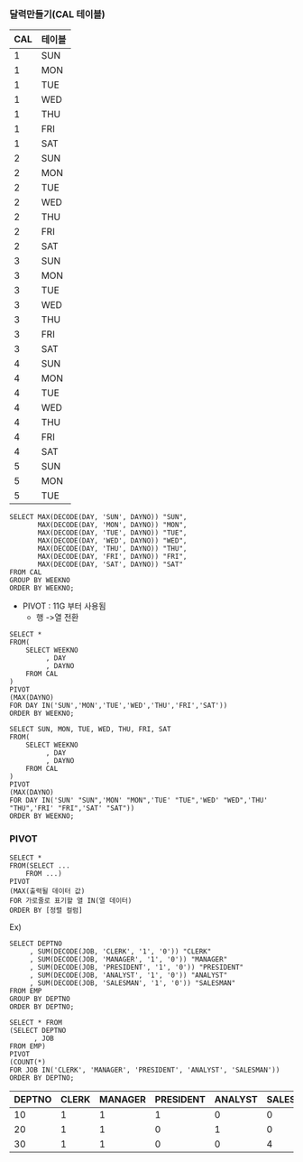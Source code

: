 ### 달력만들기(CAL 테이블)
CAL | 테이블
--|--
1|	SUN	|1
1|	MON	|2
1|	TUE	|3
1|	WED	|4
1|	THU	|5
1|	FRI	|6
1|	SAT	|7
2|	SUN	|8
2|	MON	|9
2|	TUE	|10
2|	WED	|11
2|	THU	|12
2|	FRI	|13
2|	SAT	|14
3|	SUN	|15
3|	MON	|16
3|	TUE	|17
3|	WED	|18
3|	THU	|19
3|	FRI	|20
3|	SAT	|21
4|	SUN	|22
4|	MON	|23
4|	TUE	|24
4|	WED	|25
4|	THU	|26
4|	FRI	|27
4|	SAT	|28
5|	SUN	|29
5|	MON	|30
5|	TUE	|31

```
SELECT MAX(DECODE(DAY, 'SUN', DAYNO)) "SUN",
       MAX(DECODE(DAY, 'MON', DAYNO)) "MON",
       MAX(DECODE(DAY, 'TUE', DAYNO)) "TUE",
       MAX(DECODE(DAY, 'WED', DAYNO)) "WED",
       MAX(DECODE(DAY, 'THU', DAYNO)) "THU",
       MAX(DECODE(DAY, 'FRI', DAYNO)) "FRI",
       MAX(DECODE(DAY, 'SAT', DAYNO)) "SAT"
FROM CAL
GROUP BY WEEKNO
ORDER BY WEEKNO;
```


- PIVOT : 11G 부터 사용됨
	- 행 ->열 전환
```
SELECT * 
FROM(
    SELECT WEEKNO
         , DAY
         , DAYNO
    FROM CAL
)   
PIVOT
(MAX(DAYNO)
FOR DAY IN('SUN','MON','TUE','WED','THU','FRI','SAT'))
ORDER BY WEEKNO;
```

```
SELECT SUN, MON, TUE, WED, THU, FRI, SAT
FROM(
    SELECT WEEKNO
         , DAY
         , DAYNO
    FROM CAL
)   
PIVOT
(MAX(DAYNO)
FOR DAY IN('SUN' "SUN",'MON' "MON",'TUE' "TUE",'WED' "WED",'THU' "THU",'FRI' "FRI",'SAT' "SAT"))
ORDER BY WEEKNO;
```


### PIVOT
```
SELECT *
FROM(SELECT ...
	FROM ...)
PIVOT
(MAX(출력될 데이터 값)
FOR 가로줄로 표기할 열 IN(열 데이터)
ORDER BY [정렬 컬럼]
```
Ex)
```
SELECT DEPTNO
     , SUM(DECODE(JOB, 'CLERK', '1', '0')) "CLERK"
     , SUM(DECODE(JOB, 'MANAGER', '1', '0')) "MANAGER"
     , SUM(DECODE(JOB, 'PRESIDENT', '1', '0')) "PRESIDENT"
     , SUM(DECODE(JOB, 'ANALYST', '1', '0')) "ANALYST"
     , SUM(DECODE(JOB, 'SALESMAN', '1', '0')) "SALESMAN"
FROM EMP
GROUP BY DEPTNO
ORDER BY DEPTNO;
```

```
SELECT * FROM
(SELECT DEPTNO
      , JOB
FROM EMP)
PIVOT
(COUNT(*)
FOR JOB IN('CLERK', 'MANAGER', 'PRESIDENT', 'ANALYST', 'SALESMAN'))
ORDER BY DEPTNO;
```
DEPTNO|CLERK|MANAGER|PRESIDENT|ANALYST|SALESMAN
--|--|--|--|--|--
10	|1	|1	|1	|0	|0
20	|1	|1	|0	|1	|0
30	|1	|1	|0	|0	|4
